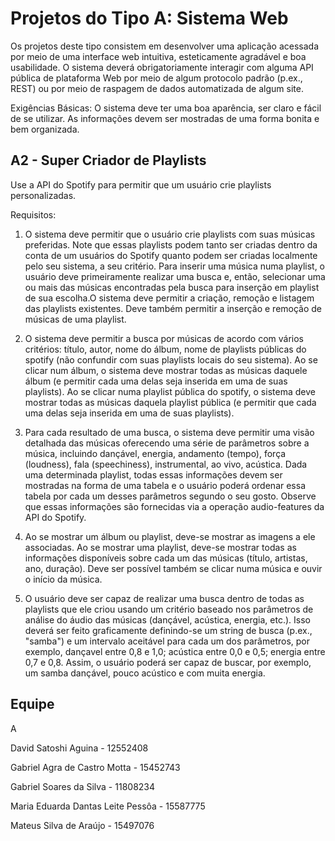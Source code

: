 # Projetos do Tipo A: Sistema Web

Os projetos deste tipo consistem em desenvolver uma aplicação acessada por meio de uma interface web intuitiva, esteticamente agradável e boa usabilidade. O sistema deverá obrigatoriamente interagir com alguma API pública de plataforma Web por meio de algum protocolo padrão (p.ex., REST) ou por meio de raspagem de dados automatizada de algum site.

Exigências Básicas: O sistema deve ter uma boa aparência, ser claro e fácil de se utilizar. As informações devem ser mostradas de uma forma bonita e bem organizada.

## A2 - Super Criador de Playlists
Use a API do Spotify para permitir que um usuário crie playlists personalizadas.


Requisitos:

1. O sistema deve permitir que o usuário crie playlists com suas músicas preferidas. Note que essas playlists podem tanto ser criadas dentro da conta de um usuários do Spotify quanto podem ser criadas localmente pelo seu sistema, a seu critério. Para inserir uma música numa playlist, o usuário deve primeiramente realizar uma busca e, então, selecionar uma ou mais das músicas encontradas pela busca para inserção em playlist de sua escolha.O sistema deve permitir a criação, remoção e listagem das playlists existentes. Deve também permitir a inserção e remoção de músicas de uma playlist.

2. O sistema deve permitir a busca por músicas de acordo com vários critérios: título, autor, nome do álbum, nome de playlists públicas do spotify (não confundir com suas playlists locais do seu sistema). Ao se clicar num álbum, o sistema deve mostrar todas as músicas daquele álbum (e permitir cada uma delas seja inserida em uma de suas playlists). Ao se clicar numa playlist pública do spotify, o sistema deve mostrar todas as músicas daquela playlist pública (e permitir que cada uma delas seja inserida em uma de suas playlists).

3. Para cada resultado de uma busca, o sistema deve permitir uma visão detalhada das músicas oferecendo uma série de parâmetros sobre a música, incluindo dançável, energia, andamento (tempo), força (loudness), fala (speechiness), instrumental, ao vivo, acústica.  Dada uma determinada playlist, todas essas informações devem ser mostradas na forma de uma tabela e o usuário poderá ordenar essa tabela por cada um desses parâmetros segundo o seu gosto. Observe que essas informações são fornecidas via a operação audio-features da API do Spotify.

4. Ao se mostrar um álbum ou playlist, deve-se mostrar as imagens a ele associadas. Ao se mostrar uma playlist, deve-se mostrar todas as informações disponíveis sobre cada um das músicas (título, artistas, ano, duração). Deve ser possível também se clicar numa música e ouvir o início da música.

5. O usuário deve ser capaz de realizar uma busca dentro de todas as playlists que ele criou usando um critério baseado nos parâmetros de análise do áudio das músicas (dançável, acústica, energia, etc.). Isso deverá ser feito graficamente definindo-se um string de busca (p.ex., "samba") e um intervalo aceitável para cada um dos parâmetros, por exemplo, dançavel entre 0,8 e 1,0; acústica entre 0,0 e 0,5; energia entre 0,7 e 0,8. Assim, o usuário poderá ser capaz de buscar, por exemplo, um samba dançável, pouco acústico e com muita energia.

## Equipe
A

David Satoshi Aguina - 12552408

Gabriel Agra de Castro Motta - 15452743

Gabriel Soares da Silva - 11808234

Maria Eduarda Dantas Leite Pessôa - 15587775

Mateus Silva de Araújo - 15497076